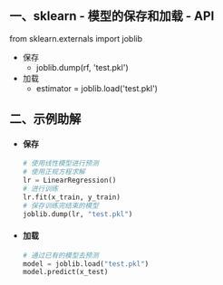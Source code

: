 ## 一、sklearn - 模型的保存和加载 - API

from sklearn.externals import joblib

- 保存
  - joblib.dump(rf, 'test.pkl')
- 加载
  - estimator = joblib.load('test.pkl')

<!-- more -->

## 二、示例助解

- #### 保存

  ```python
  # 使用线性模型进行预测
  # 使用正规方程求解
  lr = LinearRegression()
  # 进行训练
  lr.fit(x_train, y_train)
  # 保存训练完结束的模型
  joblib.dump(lr, "test.pkl")
  ```

- #### 加载

  ```python
  # 通过已有的模型去预测
  model = joblib.load("test.pkl")
  model.predict(x_test)
  ```
